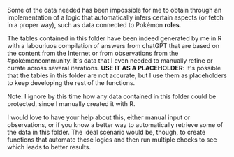 Some of the data needed has been impossible for me to obtain through an implementation of a logic that automatically infers certain aspects (or fetch in a proper way), such as data connected to Pokémon **roles**. 

The tables contained in this folder have been indeed generated by me in R with a labouriuos compilation of answers from chatGPT that are based on the content from the Internet or from observations from the #pokémoncommunity. It's data that I even needed to manually refine or curate across several iterations. 
**USE IT AS A PLACEHOLDER**: It's possible that the tables in this folder are not accurate, but I use them as placeholders to keep developing the rest of the functions.

Note: I ignore by this time how any data contained in this folder could be protected, since I manually created it with R.

I would love to have your help about this, either manual input or observations, or if you know a better way to automatically retrieve some of the data in this folder. The ideal scenario would be, though, to create functions that automate these logics and then run multiple checks to see which leads to better results.
